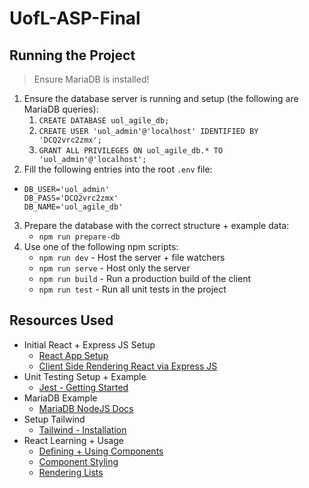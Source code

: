 # UofL-ASP-Final

## Running the Project

> Ensure MariaDB is installed!

1. Ensure the database server is running and setup (the following are MariaDB queries):
   1. `CREATE DATABASE uol_agile_db;`
   2. `CREATE USER 'uol_admin'@'localhost' IDENTIFIED BY 'DCQ2vrc2zmx';`
   3. `GRANT ALL PRIVILEGES ON uol_agile_db.* TO 'uol_admin'@'localhost';`
2. Fill the following entries into the root `.env` file:
  - ```DB_HOST='localhost'
    DB_USER='uol_admin'
    DB_PASS='DCQ2vrc2zmx'
    DB_NAME='uol_agile_db'
    ```
3. Prepare the database with the correct structure + example data:
   - `npm run prepare-db`
4. Use one of the following npm scripts:
   - `npm run dev` - Host the server + file watchers
   - `npm run serve` - Host only the server
   - `npm run build` - Run a production build of the client
   - `npm run test` - Run all unit tests in the project

## Resources Used

- Initial React + Express JS Setup
  - [React App Setup](https://medium.com/swlh/back-to-basics-how-to-set-up-a-react-app-from-scratch-2020-134908e17490)
  - [Client Side Rendering React via Express JS](https://javascript.plainenglish.io/back-to-basics-client-side-rendering-a-react-app-using-express-js-c828e3664b88)
- Unit Testing Setup + Example
  - [Jest - Getting Started](https://jestjs.io/docs/getting-started)
- MariaDB Example
  - [MariaDB NodeJS Docs](https://github.com/mariadb-corporation/mariadb-connector-nodejs/blob/master/documentation/promise-api.md)
- Setup Tailwind
  - [Tailwind - Installation](https://tailwindcss.com/docs/installation)
- React Learning + Usage
  - [Defining + Using Components](https://www.react.express/react/components)
  - [Component Styling](https://www.react.express/react/styling/css_and_class_names)
  - [Rendering Lists](https://react.dev/learn/rendering-lists)
